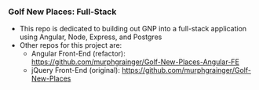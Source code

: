 ### Golf New Places: Full-Stack

* This repo is dedicated to building out GNP into a full-stack application using Angular, Node, Express, and Postgres
* Other repos for this project are:
  * Angular Front-End (refactor): https://github.com/murphgrainger/Golf-New-Places-Angular-FE
  * jQuery Front-End (original): https://github.com/murphgrainger/Golf-New-Places
